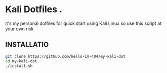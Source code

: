 # Kali Dotfiles . 

it's my personal dotfiles for quick start using Kali Linux so use this script at your own risk

## INSTALLATIO

```sh
git clone https://github.com/hello-im-404/my-kali-dot
cd my-kali-dot
./install.sh
```
